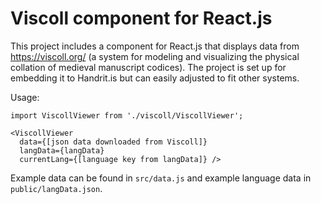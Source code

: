 # Viscoll component for React.js

This project includes a component for React.js that displays data from https://viscoll.org/ (a system for modeling and visualizing the physical collation of medieval manuscript codices). The project is set up for embedding it to Handrit.is but can easily adjusted to fit other systems.

Usage:
```
import ViscollViewer from './viscoll/ViscollViewer';

<ViscollViewer
  data={[json data downloaded from Viscoll]}
  langData={langData}
  currentLang={[language key from langData]} />
```

Example data can be found in `src/data.js` and example language data in `public/langData.json`.
